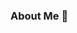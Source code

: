 ### About Me 👋

<!--
**asolisc/asolisc** is a ✨ _special_ ✨ repository because its `README.md` (this file) appears on your GitHub profile.

- 🔭 I’m currently working on ML applications on Finance
- 🌱 I’m currently learning ML Engineering and Deep Learning
- 👯 I’m looking to collaborate on anything that enhances my data science skills.
- 🤔 I’m looking for help with Deep Learning.
- 💬 Ask me about all things regarding finance and data science!
- 📫 How to reach me: You can reach me [via e-mail](mailto:alexis.solisc@gmail.com)!
- ⚡ Fun fact: I'm a chess enthusiast.


- 💻 &nbsp;
  ![Python](https://img.shields.io/badge/-Python-333333?style=flat&logo=python)
  ![R (Statistics)](https://img.shields.io/badge/-R-333333?style=flat&logo=R&logoColor=276DC3)
  ![MySQL](https://img.shields.io/badge/-MySQL-333333?style=flat&logo=mysql)
